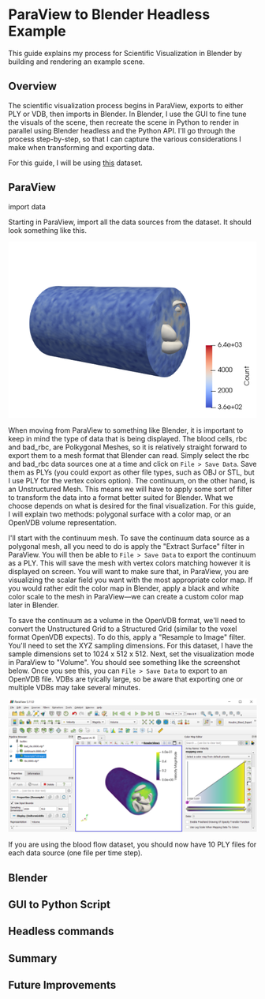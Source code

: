 # ParaView to Blender Headless Example

This guide explains my process for Scientific Visualization in Blender by building and rendering an example scene. 

## Overview

The scientific visualization process begins in ParaView, exports to either PLY or VDB, then imports in Blender. In Blender, I use the GUI to fine tune the visuals of the scene, then recreate the scene in Python to render in parallel using Blender headless and the Python API. I'll go through the process step-by-step, so that I can capture the various considerations I make when transforming and exporting data. 

For this guide, I will be using [this](https://docs.alcf.anl.gov/cooley/software-and-libraries/paraview-tutorial/) dataset. 

## ParaView

import data

Starting in ParaView, import all the data sources from the dataset. It should look something like this. 

![Screenshot of continuum and blood cells imported into ParaView.](https://github.com/halBRY/blender-sciviz/blob/main/images/paraview_1.png?raw=true)

When moving from ParaView to something like Blender, it is important to keep in mind the type of data that is being displayed. The blood cells, rbc and bad_rbc, are Polkygonal Meshes, so it is relatively straight forward to export them to a mesh format that Blender can read. Simply select the rbc and bad_rbc data sources one at a time and click on `File > Save Data`. Save them as PLYs (you could export as other file types, such as OBJ or STL, but I use PLY for the vertex colors option). The continuum, on the other hand, is an Unstructured Mesh. This means we will have to apply some sort of filter to transform the data into a format better suited for Blender. What we choose depends on what is desired for the final visualization. For this guide, I will explain two methods: polygonal surface with a color map, or an OpenVDB volume representation. 

I'll start with the continuum mesh. To save the continuum data source as a polygonal mesh, all you need to do is apply the "Extract Surface" filter in ParaView. You will then be able to `File > Save Data` to export the continuum as a PLY. This will save the mesh with vertex colors matching however it is displayed on screen. You will want to make sure that, in ParaView, you are visualizing the scalar field you want with the most appropriate color map. If you would rather edit the color map in Blender, apply a black and white color scale to the mesh in ParaView—we can create a custom color map later in Blender. 

To save the continuum as a volume in the OpenVDB format, we'll need to convert the Unstructured Grid to a Structured Grid (similar to the voxel format OpenVDB expects). To do this, apply a "Resample to Image" filter. You'll need to set the XYZ sampling dimensions. For this dataset, I have the sample dimensions set to 1024 x 512 x 512. Next, set the visualization mode in ParaView to "Volume". You should see something like the screenshot below. Once you see this, you can `File > Save Data` to export to an OpenVDB file. VDBs are tyically large, so be aware that exporting one or multiple VDBs may take several minutes. 

![Screenshot of continuum represented as a volume.](https://github.com/halBRY/blender-sciviz/blob/main/images/paraview_2.png?raw=true)

If you are using the blood flow dataset, you should now have 10 PLY files for each data source (one file per time step). 


## Blender



## GUI to Python Script 

## Headless commands 

## Summary

## Future Improvements 
